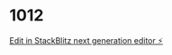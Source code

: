 # 1012

[Edit in StackBlitz next generation editor ⚡️](https://stackblitz.com/~/github.com/tbatirov/1012)